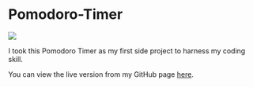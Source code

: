 # Pomodoro-Timer
<img src="https://user-images.githubusercontent.com/88959211/129470160-1b64256b-640f-4a12-9d19-208aafc60ae4.png" style="max-width:100%">


I took this Pomodoro Timer as my first side project to harness my coding skill.

You can view the live version from my GitHub page [here](https://yuhsuanemilychen.github.io/Pomodoro-Timer/).

